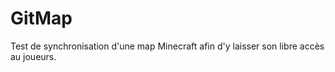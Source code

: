 GitMap
======
Test de synchronisation d'une map Minecraft afin d'y laisser son libre accès au joueurs.
